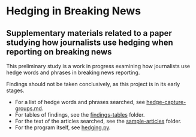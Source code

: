 # Hedging in Breaking News
## Supplementary materials related to a paper studying how journalists use hedging when reporting on breaking news

This preliminary study is a work in progress examining how journalists use hedge words and phrases in breaking news reporting.

Findings should not be taken conclusively, as this project is in its early stages.

* For a list of hedge words and phrases searched, see [hedge-capture-groups.md](hedge-capture-groups.md).
* For tables of findings, see the [findings-tables](findings-tables/) folder.
* For the text of the articles searched, see the [sample-articles](sample-articles/) folder.
* For the program itself, see [hedging.py](hedging.py).
